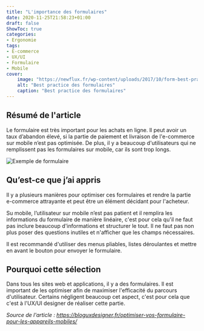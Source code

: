 ```yaml
---
title: "L'importance des formulaires"
date: 2020-11-25T21:58:23+01:00
draft: false
ShowToc: true
categories:
- Ergonomie
tags:
- E-commerce
- UX/UI
- Formulaire
- Mobile
cover:
    image: "https://newflux.fr/wp-content/uploads/2017/10/form-best-practices.png"
    alt: "Best practice des formulaires"
    caption: "Best practice des formulaires"
---
```


## Résumé de l'article

Le formulaire est très important pour les achats en ligne. Il peut avoir un taux d’abandon élevé, si la partie de paiement et livraison de l'e-commerce sur mobile n’est pas optimisée. De plus, il y a beaucoup d'utilisateurs qui ne remplissent pas les formulaires sur mobile, car ils sont trop longs.  

![Exemple de formulaire](https://i.pinimg.com/originals/5b/10/83/5b10833312d76b6f6ead09f2866970b3.png)



## Qu’est-ce que j’ai appris

Il y a plusieurs manières pour optimiser ces formulaires et rendre la partie e-commerce attrayante et peut être un élément décidant pour l'acheteur. 

Su mobile, l’utilisateur sur mobile n’est pas patient et il remplira les informations du formulaire de manière linéaire, c'est pour cela qu'il ne faut pas inclure beaucoup d'informations et structurer le tout. Il ne faut pas non plus poser des questions inutiles et n'afficher que les champs nécessaires.

Il est recommandé d'utiliser des menus pliables, listes déroulantes et mettre en avant le bouton pour envoyer le formulaire.

## Pourquoi cette sélection 

Dans tous les sites web et applications, il y a des formulaires. Il est important de les optimiser afin de maximiser l'efficacité du parcours d'utilisateur. Certains négligent beaucoup cet aspect, c'est pour cela que c'est à l'UX/UI designer de réaliser cette partie. 



*Source de l'article : https://bloguxdesigner.fr/optimiser-vos-formulaire-pour-les-appareils-mobiles/*